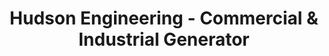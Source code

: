 ---
title: "Hudson Engineering - Commercial & Industrial Generator"
url: /karachi/hudson-engineering-commercial-and-industrial-generator/
shop: electronics
---